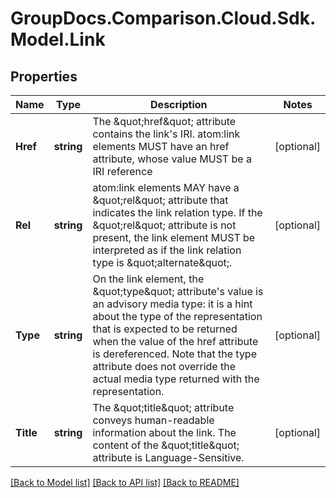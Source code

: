 # GroupDocs.Comparison.Cloud.Sdk.Model.Link
## Properties

Name | Type | Description | Notes
------------ | ------------- | ------------- | -------------
**Href** | **string** | The \&quot;href\&quot; attribute contains the link&#39;s IRI. atom:link elements MUST have an href attribute, whose value MUST be a IRI reference | [optional] 
**Rel** | **string** | atom:link elements MAY have a \&quot;rel\&quot; attribute that indicates the link relation type.  If the \&quot;rel\&quot; attribute is not present, the link element MUST be interpreted as if the link relation type is \&quot;alternate\&quot;. | [optional] 
**Type** | **string** | On the link element, the \&quot;type\&quot; attribute&#39;s value is an advisory media type: it is a hint about the type of the representation that is expected to be returned when the value of the href attribute is dereferenced.  Note that the type attribute does not override the actual media type returned with the representation. | [optional] 
**Title** | **string** | The \&quot;title\&quot; attribute conveys human-readable information about the link.  The content of the \&quot;title\&quot; attribute is Language-Sensitive. | [optional] 

[[Back to Model list]](../README.md#documentation-for-models) [[Back to API list]](../README.md#documentation-for-api-endpoints) [[Back to README]](../README.md)

